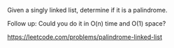 Given a singly linked list, determine if it is a palindrome.

Follow up:
Could you do it in O(n) time and O(1) space?

https://leetcode.com/problems/palindrome-linked-list